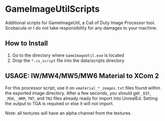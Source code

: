 # GameImageUtilScripts
Additional scripts for GameImageUtil, a Call of Duty Image Processor tool. Scobacula or I do not take responsibility for any damages to your machine.

## How to Install
1) Go to the directory where `GameImageUtil.exe` is located
2) Drop the `*.cs_script` file into the data/scripts directory

## USAGE: IW/MW4/MW5/MW6 Material to XCom 2
For this processor script, use it on `xmaterial_*_images.txt` files found within the exported image directory. After a few seconds, you should get `_DIF`, `_MSK`, `_NRM`, `TNT`, and `TN2` files already ready for import into UnrealEd. Setting the output to TGA is required or else it will not import. 

Note: all textures will have an alpha channel from the textures.
